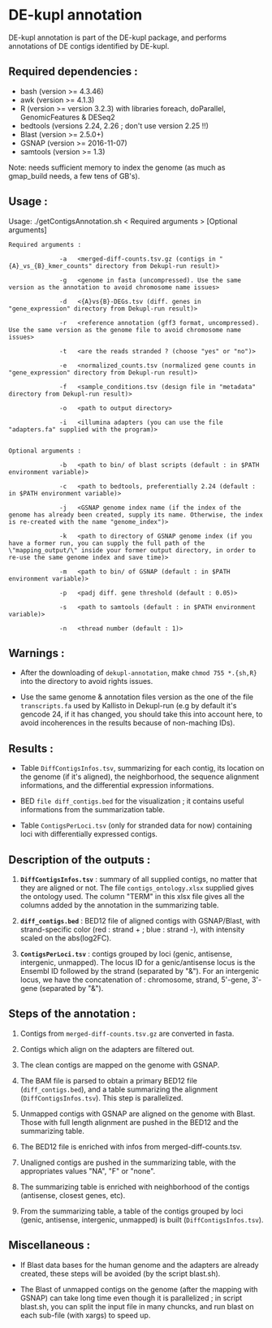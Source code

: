 # DE-kupl annotation

DE-kupl annotation is part of the DE-kupl package, and performs annotations of DE contigs identified by DE-kupl.

## Required dependencies :

* bash (version >= 4.3.46)
* awk (version >= 4.1.3)
* R (version >= version 3.2.3) with libraries foreach, doParallel, GenomicFeatures & DESeq2
* bedtools (versions 2.24, 2.26 ; don't use version 2.25 !!)
* Blast (version >= 2.5.0+)
* GSNAP (version >= 2016-11-07)
* samtools (version >= 1.3)

Note: needs sufficient memory to index the genome (as much as gmap_build needs, a few tens of GB's).

## Usage : 

Usage: ./getContigsAnnotation.sh < Required arguments > [Optional arguments]


 	Required arguments :

                  -a   <merged-diff-counts.tsv.gz (contigs in "{A}_vs_{B}_kmer_counts" directory from Dekupl-run result)>

                  -g   <genome in fasta (uncompressed). Use the same version as the annotation to avoid chromosome name issues>

                  -d   <{A}vs{B}-DEGs.tsv (diff. genes in "gene_expression" directory from Dekupl-run result)>

                  -r   <reference annotation (gff3 format, uncompressed). Use the same version as the genome file to avoid chromosome name issues>

                  -t   <are the reads stranded ? (choose "yes" or "no")>

                  -e   <normalized_counts.tsv (normalized gene counts in "gene_expression" directory from Dekupl-run result)>

                  -f   <sample_conditions.tsv (design file in "metadata" directory from Dekupl-run result)>

                  -o   <path to output directory>

                  -i   <illumina adapters (you can use the file "adapters.fa" supplied with the program)>


	Optional arguments :

                  -b   <path to bin/ of blast scripts (default : in $PATH environment variable)>

                  -c   <path to bedtools, preferentially 2.24 (default : in $PATH environment variable)>

                  -j   <GSNAP genome index name (if the index of the genome has already been created, supply its name. Otherwise, the index is re-created with the name "genome_index")>

                  -k   <path to directory of GSNAP genome index (if you have a former run, you can supply the full path of the \"mapping_output/\" inside your former output directory, in order to re-use the same genome index and save time)>

                  -m   <path to bin/ of GSNAP (default : in $PATH environment variable)>

                  -p   <padj diff. gene threshold (default : 0.05)>

                  -s   <path to samtools (default : in $PATH environment variable)>

                  -n   <thread number (default : 1)>

## Warnings :

- After the downloading of `dekupl-annotation`, make `chmod 755 *.{sh,R}` into the directory to avoid rights issues.

- Use the same genome & annotation files version as the one of the file `transcripts.fa` used by Kallisto in Dekupl-run (e.g by default it's gencode 24, if it has changed, you should take this into account here, to avoid incoherences in the results because of non-maching IDs).

## Results :

- Table `DiffContigsInfos.tsv`, summarizing for each contig, its location on the genome (if it's aligned), the neighborhood, the sequence alignment informations, and the differential expression informations.

- BED `file diff_contigs.bed` for the visualization ; it contains useful informations from the summarization table.

- Table `ContigsPerLoci.tsv` (only for stranded data for now) containing loci with differentially expressed contigs.
          
## Description of the outputs :

1. **`DiffContigsInfos.tsv`** : summary of all supplied contigs, no matter that they are aligned or not. The file `contigs_ontology.xlsx` supplied gives the ontology used. The column "TERM" in this xlsx file gives all the columns added by the annotation in the summarizing table.

2. **`diff_contigs.bed`** : BED12 file of aligned contigs with GSNAP/Blast, with strand-specific color (red : strand + ; blue : strand -), with intensity scaled on the abs(log2FC).

3. **`ContigsPerLoci.tsv`** : contigs grouped by loci (genic, antisense, intergenic, unmapped). The locus ID for a genic/antisense locus is the Ensembl ID followed by the strand (separated by "&"). For an intergenic locus, we have the concatenation of : chromosome, strand, 5'-gene, 3'-gene (separated by "&").

## Steps of the annotation : 

1. Contigs from `merged-diff-counts.tsv.gz` are converted in fasta.

2. Contigs which align on the adapters are filtered out.

3. The clean contigs are mapped on the genome with GSNAP.

4. The BAM file is parsed to obtain a primary BED12 file (`diff_contigs.bed`), and a table summarizing the alignment (`DiffContigsInfos.tsv`). This step is parallelized.

5. Unmapped contigs with GSNAP are aligned on the genome with Blast. Those with full length alignment are pushed in the BED12 and the  summarizing table.

6. The BED12 file is enriched with infos from merged-diff-counts.tsv.

7. Unaligned contigs are pushed in the summarizing table, with the appropriates values "NA", "F" or "none".

8. The summarizing table is enriched with neighborhood of the contigs (antisense, closest genes, etc).

9. From the summarizing table, a table of the contigs grouped by loci (genic, antisense, intergenic, unmapped) is built (`DiffContigsInfos.tsv`).                  
 	
## Miscellaneous :

- If Blast data bases for the human genome and the adapters are already created, these steps will be avoided (by the script blast.sh).

- The Blast of unmapped contigs on the genome (after the mapping with GSNAP) can take long time even though it is parallelized ; in script blast.sh, you can split the input file in many chuncks, and run blast on each sub-file (with xargs) to speed up.
